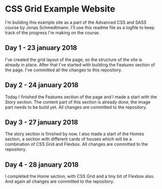 # CSS Grid Example Website

I'm building this example site as a part of the Advanced CSS and SASS course by Jonas Schmedtmann. I'll use this readme file as a logfile to keep track of the progress I'm making on the course.

## Day 1 - 23 january 2018
I've created the grid layout of the page, so the structure of the site is already in place. After that I've started with building the Features section of the page. I've committed all the changes to this repository.

## Day 2 - 24 january 2018
Today I finished the Features section of the page and I made a start with the Story section. The content part of this section is already done, the image part needs to be build yet. All changes are committed to the repository.

## Day 3 - 27 january 2018
The story section is finished by now. I also made a start of the Homes section, a section with different cards of houses which will be a combination of CSS Grid and Flexbox. All changes are committed to the repository.

## Day 4 - 28 january 2018
I completed the Home section, with CSS Grid and a tiny bit of Flexbox also. And again all changes are committed to the repository.
